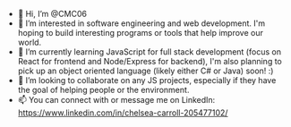 - 👋 Hi, I’m @CMC06
- 👀 I’m interested in software engineering and web development. I'm hoping to build interesting programs or tools that help improve our world.
- 🌱 I’m currently learning JavaScript for full stack development (focus on React for frontend and Node/Express for backend), I'm also planning to pick up an object oriented language (likely either C# or Java) soon! :)
- 💞️ I’m looking to collaborate on any JS projects, especially if they have the goal of helping people or the environment.
- 📫 You can connect with or message me on LinkedIn: https://www.linkedin.com/in/chelsea-carroll-205477102/  


